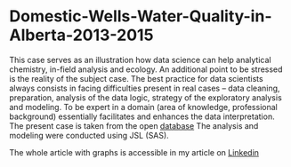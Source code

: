 # Domestic-Wells-Water-Quality-in-Alberta-2013-2015
This case serves as an illustration how data science can help analytical chemistry, in-field analysis and ecology. An additional point to be stressed is the reality of the subject case. The best practice for data scientists always consists in facing difficulties present in real cases – data cleaning, preparation, analysis of the data logic, strategy of the exploratory analysis and modeling. To be expert in a domain (area of knowledge, professional background) essentially facilitates and enhances the data interpretation.  The present case is taken from the open [database](https://open.alberta.ca/opendata/domestic-well-water-quality-in-alberta-routine-chemistry)  The analysis and modeling were conducted using JSL (SAS).

The whole article with graphs is accessible in my article on [Linkedin](https://www.linkedin.com/pulse/data-science-chemical-part-3-water-analysis-wells-michael-nazarkovsky/)
